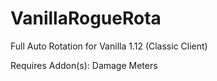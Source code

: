 # VanillaRogueRota

Full Auto Rotation for Vanilla 1.12 (Classic Client)

Requires Addon(s): Damage Meters
